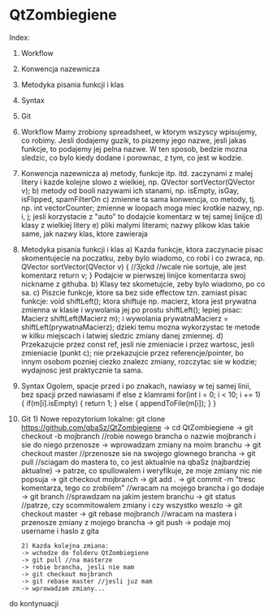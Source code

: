 # QtZombiegiene
Index:
1. Workflow
2. Konwencja nazewnicza
3. Metodyka pisania funkcji i klas
4. Syntax
5. Git

1.	Workflow
		Mamy zrobiony spreadsheet, w ktorym wszyscy wpisujemy, co robimy. Jesli dodajemy guzik, to piszemy jego nazwe, jesli jakas funkcje, to podajemy jej pelna nazwe. W ten sposob, bedzie mozna sledzic, co bylo kiedy dodane i porownac, z tym, co jest w kodzie.

2.	Konwencja nazewnicza
		a) metody, funkcje itp. itd. zaczynami z malej litery i kazde kolejne slowo z wielkiej, np.
		QVector<int> sortVector(QVector<int> v);
		b) metody od booli nazywami ich stanami, np. isEmpty, isGay, isFlipped, spamFilterOn
		c) zmienne ta sama konwencja, co metody, tj. np. int vectorCounter;
		zmienne w loopach moga miec krotkie nazwy, np. i, j; jesli korzystacie z "auto" to dodajcie komentarz w tej samej linijce
		d) klasy z wielkiej litery
		e) pliki malymi literami; nazwy plikow klas takie same, jak nazwy klas, ktore zawieraja

3.	Metodyka pisania funkcji i klas
		a) Kazda funkcje, ktora zaczynacie pisac skomentujecie na poczatku, zeby bylo wiadomo, co robi i co zwraca, np.
		QVector<int> sortVector(QVector<int> v) {
			//3jckd
			//wcale nie sortuje, ale jest komentarz
			return v;
		}
		Podajcie w pierwszej linijce komentarza swoj nickname z githuba.
		b) Klasy tez skometujcie, zeby bylo wiadomo, po co sa.
		c) Piszcie funkcje, ktore sa bez side effectow tzn. zamiast pisac funkcje:
		void shiftLeft(); ktora shiftuje np. macierz, ktora jest prywatna zmienna w klasie
		i wywolania jej po prostu shiftLeft();
		lepiej pisac:
		Macierz shiftLeft(Macierz m);
		i wywolania prywatnaMacierz = shiftLeft(prywatnaMacierz);
		dzieki temu mozna wykorzystac te metode w kilku miejscach i latwiej sledzic zmiany danej zmiennej.
		d) Przekazujcie przez const ref, jesli nie zmieniacie i przez wartosc, jesli zmieniacie (punkt c); nie przekazujcie przez referencje/pointer, bo innym osobom pozniej ciezko znalezc zmiany, rozczytac sie w kodzie; wydajnosc jest praktycznie ta sama.

4.	Syntax
		Ogolem, spacje przed i po znakach, nawiasy w tej samej linii, bez spacji przed nawiasami if else z klamrami
		for(int i = 0; i < 10; i += 1) {
			if(m[i].isEmpty) {
				return 1;
			} else {
				appendToFile(m[i]);
			}
		}

5.	Git
		1) Nowe repozytorium lokalne: git clone https://github.com/qbaSz/QtZombiegiene
		-> cd QtZombiegiene
		-> git checkout -b mojbranch //robie nowego brancha o nazwie mojbranch i sie do niego przenosze
		-> wprowadzam zmiany na moim branchu
		-> git checkout master //przenosze sie na swojego glownego brancha
		-> git pull //sciagam do mastera to, co jest aktualnie na qbaSz (najbardziej aktualne)
		-> patrze, co spullowalem i weryfikuje, ze moje zmiany nic nie popsuja
		-> git checkout mojbranch
		-> git add .
		-> git commit -m "tresc komentarza, tego co zrobilem" //wracam na mojego brancha i go dodaje
		-> git branch //sprawdzam na jakim jestem branchu
		-> git status //patrze, czy scommitowalem zmiany i czy wszystko weszlo
		-> git checkout master
		-> git rebase mojbranch //wracam na mastera i przenosze zmiany z mojego brancha
		-> git push
		-> podaje moj username i haslo z gita

		2) Kazda kolejna zmiana:
		-> wchodze do folderu QtZombiegiene
		-> git pull //na masterze
		-> robie brancha, jesli nie mam
		-> git checkout mojbranch
		-> git rebase master //jesli juz mam
		-> wprowadzam zmiany...

do kontynuacji


